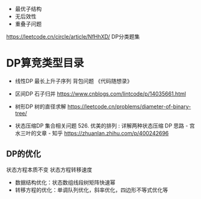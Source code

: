 


- 最优子结构
- 无后效性
- 重叠子问题


https://leetcode.cn/circle/article/NfHhXD/ DP分类题集



# DP算竞类型目录



- 线性DP
最长上升子序列
背包问题
《代码随想录》






- 区间DP
石子归并 https://www.cnblogs.com/lintcode/p/14035661.html


- 树形DP
树的直径求解 https://leetcode.cn/problems/diameter-of-binary-tree/






- 状态压缩DP
集合相关问题 526. 优美的排列 : 详解两种状态压缩 DP 思路 - 宫水三叶的文章 - 知乎
https://zhuanlan.zhihu.com/p/400242696









## DP的优化

状态方程本质不变
状态方程转移速度

- 数据结构优化：状态数组线段树矩阵快速幂
- 转移方程的优化：单调队列优化，斜率优化，四边形不等式优化等



























